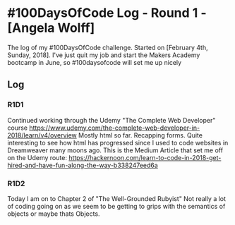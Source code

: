 # #100DaysOfCode Log - Round 1 - [Angela Wolff]

The log of my #100DaysOfCode challenge. Started on [February 4th, Sunday, 2018].
I've just quit my job and start the Makers Academy bootcamp in June, so #100daysofcode will set me up nicely

## Log

### R1D1 
Continued working through the Udemy "The Complete Web Developer" course
https://www.udemy.com/the-complete-web-developer-in-2018/learn/v4/overview
Mostly html so far. Recapping forms. Quite interesting to see how html has progressed since I used to code websites in Dreamweaver many moons ago.
This is the Medium Article that set me off on the Udemy route:
https://hackernoon.com/learn-to-code-in-2018-get-hired-and-have-fun-along-the-way-b338247eed6a

### R1D2
Today I am on to Chapter 2 of "The Well-Grounded Rubyist"
Not really a lot of coding going on as we seem to be getting to grips with the semantics of objects or maybe thats Objects.
